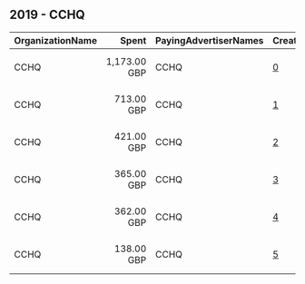 ## 2019 - CCHQ 
|OrganizationName|Spent|PayingAdvertiserNames|CreativeUrls|Impressions|Genders|AgeBrackets|CountryCodes|BillingAddresses|CandidateBallotInformation|
|:---|---:|:---|:---|---:|:---|:---|:---|:---|:---|
|CCHQ|1,173.00 GBP|CCHQ|[0](https://www.snap.com/political-ads/asset/a34fe4b134b10c378a23c76f2c223398aa1c16ecdf433438b6d69dfa48901465?mediaType=mp4)|862,207||18+|united kingdom|"4 Matthew Parker Street,London,SW1H 9HQ,GB"|Boris Johnson|
|CCHQ|713.00 GBP|CCHQ|[1](https://www.snap.com/political-ads/asset/be71e9f11b1dd3bd5f545ae83f472836ec8649743ff3a6e2b3ab855e5b7f0faa?mediaType=mp4)|540,411||18+|united kingdom|"4 Matthew Parker Street,London,SW1H 9HQ,GB"|Boris Johnson|
|CCHQ|421.00 GBP|CCHQ|[2](https://www.snap.com/political-ads/asset/ee39c4205471a6ffa00c1091b4bd39833e70a7fff1a9b2c2d51fc98bc2fe41fa?mediaType=mp4)|289,473||18+|united kingdom|"4 Matthew Parker Street,London,SW1H 9HQ,GB"|Boris Johnson|
|CCHQ|365.00 GBP|CCHQ|[3](https://www.snap.com/political-ads/asset/33ef316dd9c74668da3a80a797088f87916e1dcbf6df98cabe9c4df370f5d8c9?mediaType=mp4)|261,996||18+|united kingdom|"4 Matthew Parker Street,London,SW1H 9HQ,GB"|Boris Johnson|
|CCHQ|362.00 GBP|CCHQ|[4](https://www.snap.com/political-ads/asset/9cd7628f0fba80ab04f8f93e932f0434abb092e6b1abd0b428d7cf6c79c031dd?mediaType=mp4)|270,251||18+|united kingdom|"4 Matthew Parker Street,London,SW1H 9HQ,GB"|Boris Johnson|
|CCHQ|138.00 GBP|CCHQ|[5](https://www.snap.com/political-ads/asset/be71e9f11b1dd3bd5f545ae83f472836ec8649743ff3a6e2b3ab855e5b7f0faa?mediaType=mp4)|101,457||18+|united kingdom|"4 Matthew Parker Street,London,SW1H 9HQ,GB"|Boris Johnson|
